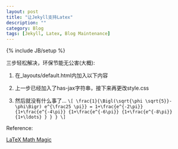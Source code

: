```yaml
---
layout: post
title: "让Jekyll支持Latex"
description: ""
category: Blog
tags: [Jekyll, Latex, Blog Maintenance]
---
```

{% include JB/setup %}

<!-- 这几天蛋疼，又折腾了一下blog，从原来的Octopress又弄成了Jekyll。
意料之外的是，妹纸看到Jekyll Bootstrap的模板颇为喜欢，说比Octopress默认的好看多了=_=...然后我就莫名其妙地多了一个任务，研究出Jekyll怎么支持Latex，并帮她搭一个blog...Orz -->

三步轻松解决，环保节能无公害(大概):

1. 在_layouts/default.html内加入以下内容
    <script src="https://gist.github.com/3167864.js"> </script>

2. 上一步已经加入了has-jax字符串，接下来再更改style.css
    <script src="https://gist.github.com/3167912.js"> </script>

3. 然后就没有什么事了…
    `\[
    \frac{1}{\Bigl(\sqrt{\phi \sqrt{5}}-\phi\Bigr) e^{\frac25 \pi}} =
    1+\frac{e^{-2\pi}} {1+\frac{e^{-4\pi}} {1+\frac{e^{-6\pi}}
    {1+\frac{e^{-8\pi}} {1+\ldots} } } }
    \]`

Reference:

[LaTeX Math Magic](http://cwoebker.com/posts/latex-math-magic/)


